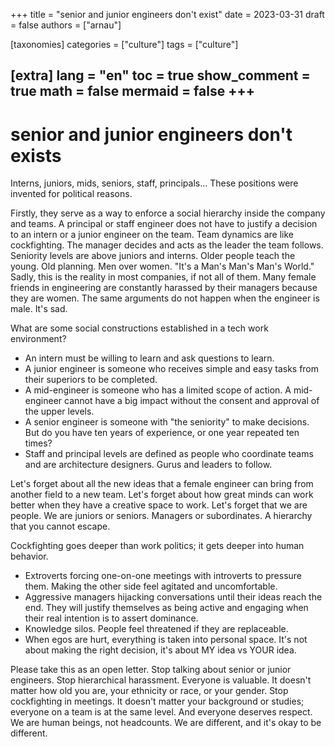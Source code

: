 +++
title = "senior and junior engineers don't exist"
date = 2023-03-31
draft = false
authors = ["arnau"]

[taxonomies]
categories = ["culture"]
tags = ["culture"]

[extra]
lang = "en"
toc = true
show_comment = true
math = false
mermaid = false
+++
---

# senior and junior engineers don't exists

Interns, juniors, mids, seniors, staff, principals... These positions were invented for political reasons.

Firstly, they serve as a way to enforce a social hierarchy inside the company and teams. A principal or staff engineer does not have to justify a decision to an intern or a junior engineer on the team. Team dynamics are like cockfighting. The manager decides and acts as the leader the team follows. Seniority levels are above juniors and interns. Older people teach the young. Old planning. Men over women. "It's a Man's Man's Man's World." Sadly, this is the reality in most companies, if not all of them. Many female friends in engineering are constantly harassed by their managers because they are women. The same arguments do not happen when the engineer is male. It's sad.

What are some social constructions established in a tech work environment?

- An intern must be willing to learn and ask questions to learn.
- A junior engineer is someone who receives simple and easy tasks from their superiors to be completed.
- A mid-engineer is someone who has a limited scope of action. A mid-engineer cannot have a big impact without the consent and approval of the upper levels.
- A senior engineer is someone with "the seniority" to make decisions. But do you have ten years of experience, or one year repeated ten times?
- Staff and principal levels are defined as people who coordinate teams and are architecture designers. Gurus and leaders to follow.

Let's forget about all the new ideas that a female engineer can bring from another field to a new team. Let's forget about how great minds can work better when they have a creative space to work. Let's forget that we are people. We are juniors or seniors. Managers or subordinates. A hierarchy that you cannot escape.

Cockfighting goes deeper than work politics; it gets deeper into human behavior.

- Extroverts forcing one-on-one meetings with introverts to pressure them. Making the other side feel agitated and uncomfortable.
- Aggressive managers hijacking conversations until their ideas reach the end. They will justify themselves as being active and engaging when their real intention is to assert dominance.
- Knowledge silos. People feel threatened if they are replaceable.
- When egos are hurt, everything is taken into personal space. It's not about making the right decision, it's about MY idea vs YOUR idea.

Please take this as an open letter. Stop talking about senior or junior engineers. Stop hierarchical harassment. Everyone is valuable. It doesn't matter how old you are, your ethnicity or race, or your gender. Stop cockfighting in meetings. It doesn't matter your background or studies; everyone on a team is at the same level. And everyone deserves respect. We are human beings, not headcounts. We are different, and it's okay to be different.